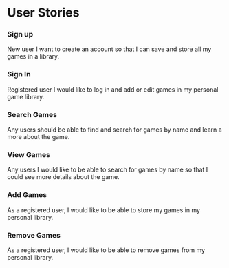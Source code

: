 # User Stories


### Sign up

New user I want to create an account so that I can save and store all my games in a library.

### Sign In

Registered user I would like to log in and add or edit games in my personal game library.

### Search Games

Any users should be able to find and search for games by name and learn a more about the game.


### View Games

Any users I would like to be able to search for games by name so that I could see more details about the game.

### Add Games

As a registered user, I would like to be able to store my games in my personal library.

### Remove Games

As a registered user, I would like to be able to remove games from my personal library.

